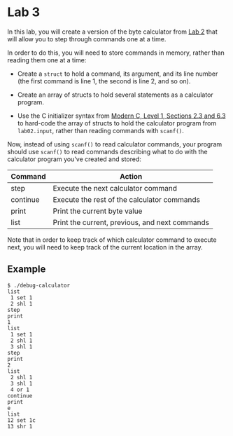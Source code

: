 Lab 3
=====

In this lab, you will create a version of the byte calculator from
[Lab 2][1] that will allow you to step through commands one at a time.

In order to do this, you will need to store commands in memory, rather
than reading them one at a time:

 * Create a `struct` to hold a command, its argument, and its line number
   (the first command is line 1, the second is line 2, and so on).

 * Create an array of structs to hold several statements as a calculator
   program.

 * Use the C initializer syntax from [Modern C, Level 1, Sections 2.3
   and 6.3][2] to hard-code the array of structs to hold the calculator
   program from `lab02.input`, rather than reading commands with `scanf()`.

  [1]: https://github.com/ProfAvery/cpsc223c
  [2]: http://icube-icps.unistra.fr/img_auth.php/d/db/ModernC.pdf

Now, instead of using `scanf()` to read calculator commands, your program
should use `scanf()` to read commands describing what to do with the
calculator program you've created and stored:

| Command  | Action                                            |
| -------- | ------------------------------------------------- |
| step     | Execute the next calculator command               |
| continue | Execute the rest of the calculator commands       |
| print    | Print the current byte value                      |
| list     | Print the current, previous, and next commands    |

Note that in order to keep track of which calculator command to execute
next, you will need to keep track of the current location in the array.

Example
-------

    $ ./debug-calculator
    list
     1 set 1
     2 shl 1
    step
    print
    1
    list
     1 set 1
     2 shl 1
     3 shl 1
    step
    print
    2
    list
     2 shl 1
     3 shl 1
     4 or 1
    continue
    print
    e
    list
    12 set 1c
    13 shr 1

